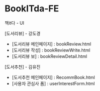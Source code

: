 # BookITda-FE
책it다 - UI



[도서리뷰] - 강도경
<ul>
  <li>[도서리뷰 메인페이지] : bookReview.html</li>
  <li>[도서리뷰 작성] : bookReviewWrite.html</li>
  <li>[도서리뷰 보] : bookReviewDetail.html</li>
</ul>

[도서추천] - 김유진 
<ul>
  <li>[도서추천 메인페이지] : RecommBook.html</li>
  <li>[사용자 관심사 폼] : userInterestForm.html</li>
</ul>

